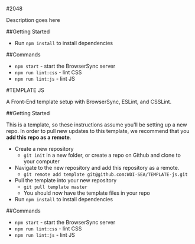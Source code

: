 #2048

Description goes here

##Getting Started

* Run `npm install` to install dependencies

##Commands
* `npm start` - start the BrowserSync server
* `npm run lint:css` - lint CSS
* `npm run lint:js` - lint JS




#TEMPLATE JS

A Front-End template setup with BrowserSync, ESLint, and CSSLint.

##Getting Started

This is a template, so these instructions assume you'll be setting up a new repo. In order to pull new updates to this template, we recommend that you **add this repo as a remote**.

* Create a new repository
  * `git init` in a new folder, or create a repo on Github and clone to your computer
* Navigate to the new repository and add this repository as a remote.
  * `git remote add template git@github.com:WDI-SEA/TEMPLATE-js.git`
* Pull the template into your new repository
  * `git pull template master`
  * You should now have the template files in your repo
* Run `npm install` to install dependencies

##Commands
* `npm start` - start the BrowserSync server
* `npm run lint:css` - lint CSS
* `npm run lint:js` - lint JS
